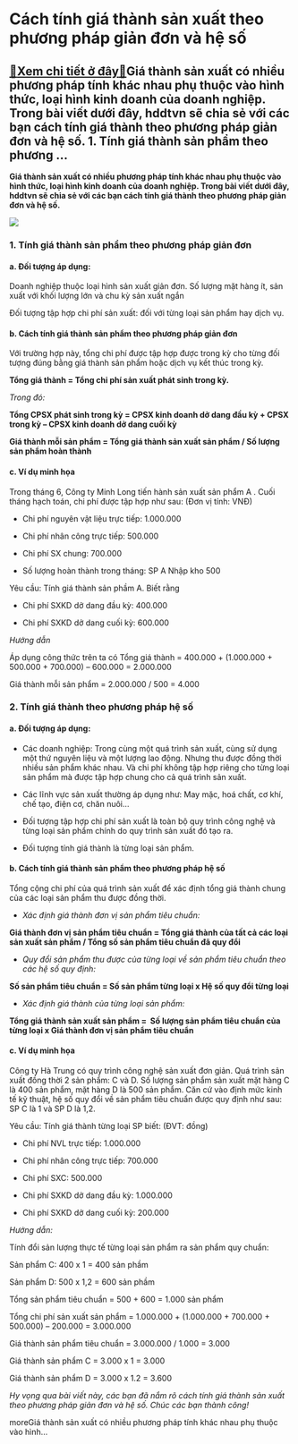 Cách tính giá thành sản xuất theo phương pháp giản đơn và hệ số
===============================================================

[:gift:Xem chi tiết ở đây:gift:](https://hddtvn.com/cach-tinh-gia-thanh-san-xuat-theo-phuong-phap-gian-don-va-he-so/)Giá thành sản xuất có nhiều phương pháp tính khác nhau phụ thuộc vào hình thức, loại hình kinh doanh của doanh nghiệp. Trong bài viết dưới đây, hddtvn sẽ chia sẻ với các bạn cách tính giá thành theo phương pháp giản đơn và hệ số. 1. Tính giá thành sản phẩm theo phương …
------------------------------------------------------------------------------------------------------------------------------------------------------------------------------------------------------------------------------------------------------------------------------

**Giá thành sản xuất có nhiều phương pháp tính khác nhau phụ thuộc vào hình thức, loại hình kinh doanh của doanh nghiệp. Trong bài viết dưới đây, hddtvn sẽ chia sẻ với các bạn cách tính giá thành theo phương pháp giản đơn và hệ số.**


![](https://hddtvn.com/wp-content/uploads/2021/01/67063813.jpg)


### 1. Tính giá thành sản phẩm theo phương pháp giản đơn


#### a. Đối tượng áp dụng:


Doanh nghiệp thuộc loại hình sản xuất giản đơn. Số lượng mặt hàng ít, sản xuất với khối lượng lớn và chu kỳ sản xuất ngắn  

Đối tượng tập hợp chi phí sản xuất: đối với từng loại sản phẩm hay dịch vụ.


#### b. Cách tính giá thành sản phẩm theo phương pháp giản đơn


Với trường hợp này, tổng chi phí được tập hợp được trong kỳ cho từng đối tượng đúng bằng giá thành sản phẩm hoặc dịch vụ kết thúc trong kỳ.


**Tổng giá thành = Tổng chi phí sản xuất phát sinh trong kỳ.**


*Trong đó:*


**Tổng CPSX phát sinh trong kỳ = CPSX kinh doanh dở dang đầu kỳ + CPSX trong kỳ – CPSX kinh doanh dở dang cuối kỳ**


**Giá thành mỗi sản phẩm = Tổng giá thành sản xuất sản phẩm / Số lượng sản phẩm hoàn thành**


#### c. Ví dụ minh họa


Trong tháng 6, Công ty Minh Long tiến hành sản xuất sản phẩm A . Cuối tháng hạch toán, chi phí được tập hợp như sau: (Đơn vị tính: VNĐ)




* Chi phí nguyên vật liệu trực tiếp: 1.000.000

* Chi phí nhân công trực tiếp: 500.000

* Chi phí SX chung: 700.000

* Số lượng hoàn thành trong tháng: SP A Nhập kho 500



Yêu cầu: Tính giá thành sản phầm A. Biết rằng




* Chi phí SXKD dở dang đầu kỳ: 400.000

* Chi phí SXKD dở dang cuối kỳ: 600.000



*Hướng dẫn*


Áp dụng công thức trên ta có Tổng giá thành = 400.000 + (1.000.000 + 500.000 + 700.000) – 600.000 = 2.000.000


Giá thành mỗi sản phẩm = 2.000.000 / 500 = 4.000


### 2. Tính giá thành theo phương pháp hệ số


#### a. Đối tượng áp dụng:




* Các doanh nghiệp: Trong cùng một quá trình sản xuất, cùng sử dụng một thứ nguyên liệu và một lượng lao động. Nhưng thu được đồng thời nhiều sản phẩm khác nhau. Và chi phí không tập hợp riêng cho từng loại sản phẩm mà được tập hợp chung cho cả quá trình sản xuất.

* Các lĩnh vực sản xuất thường áp dụng như: May mặc, hoá chất, cơ khí, chế tạo, điện cơ, chăn nuôi…

* Đối tượng tập hợp chi phí sản xuất là toàn bộ quy trình công nghệ và từng loại sản phẩm chính do quy trình sản xuất đó tạo ra.

* Đối tượng tính giá thành là từng loại sản phẩm.



#### b. Cách tính giá thành sản phẩm theo phương pháp hệ số


Tổng cộng chi phí của quá trình sản xuất để xác định tổng giá thành chung của các loại sản phẩm thu được đồng thời.




* *Xác định giá thành đơn vị sản phẩm tiêu chuẩn:*   

**Giá thành đơn vị sản phẩm tiêu chuẩn = Tổng giá thành của tất cả các loại sản xuất sản phẩm / Tổng số sản phẩm tiêu chuẩn đã quy đổi**

* *Quy đổi sản phẩm thu được của từng loại về sản phẩm tiêu chuẩn theo các hệ số quy định:*  

**Số sản phẩm tiêu chuẩn = Số sản phẩm từng loại x Hệ số quy đổi từng loại**

* *Xác định giá thành của từng loại sản phẩm:*  

**Tổng giá thành sản xuất sản phẩm =  Số lượng sản phẩm tiêu chuẩn của từng loại x Giá thành đơn vị sản phẩm tiêu chuẩn**



#### c. Ví dụ minh họa


Công ty Hà Trung có quy trình công nghệ sản xuất đơn giản. Quá trình sản xuất đồng thời 2 sản phẩm: C và D. Số lượng sản phẩm sản xuất mặt hàng C là 400 sản phẩm, mặt hàng D là 500 sản phẩm. Căn cứ vào định mức kinh tế kỹ thuật, hệ số quy đổi về sản phẩm tiêu chuẩn được quy định như sau: SP C là 1 và SP D là 1,2.


Yêu cầu: Tính giá thành từng loại SP biết: (ĐVT: đồng)




* Chi phí NVL trực tiếp: 1.000.000

* Chi phí nhân công trực tiếp: 700.000

* Chi phí SXC: 500.000

* Chi phí SXKD dở dang đầu kỳ: 1.000.000

* Chi phí SXKD dở dang cuối kỳ: 200.000



*Hướng dẫn:*


Tính đổi sản lượng thực tế từng loại sản phẩm ra sản phẩm quy chuẩn:


Sản phẩm C: 400 x 1 = 400 sản phầm


Sản phẩm D: 500 x 1,2 = 600 sản phầm


Tổng sản phẩm tiêu chuẩn = 500 + 600 = 1.000 sản phẩm


Tổng chi phí sản xuất sản phẩm = 1.000.000 + (1.000.000 + 700.000 + 500.000) – 200.000 = 3.000.000


Giá thành sản phẩm tiêu chuẩn = 3.000.000 / 1.000 = 3.000


Giá thành sản phẩm C = 3.000 x 1 = 3.000


Giá thành sản phẩm D = 3.000 x 1.2 = 3.600


*Hy vọng qua bài viết này, các bạn đã nắm rõ cách tính giá thành sản xuất theo phương pháp giản đơn và hệ số. Chúc các bạn thành công!*


moreGiá thành sản xuất có nhiều phương pháp tính khác nhau phụ thuộc vào hình…

